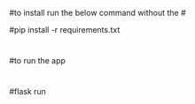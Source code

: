 
#to install run the below command without the #

#pip install -r requirements.txt
#
#to run the app
#
#flask run
